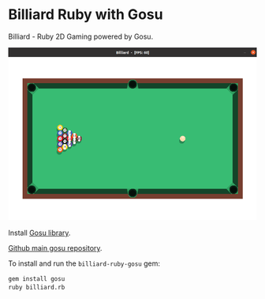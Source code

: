 Billiard Ruby with Gosu
=============

Billiard - Ruby 2D Gaming powered by Gosu.

<img src="screenshot.png" width="526">

Install [Gosu library](https://www.libgosu.org/).

[Github main gosu repository](https://github.com/gosu/gosu/tree/master/examples).

To install and run the `billiard-ruby-gosu` gem:

```bash
gem install gosu
ruby billiard.rb
```

